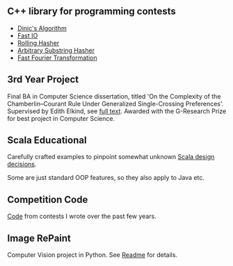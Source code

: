 ## C++ library for programming contests

- [Dinic's Algorithm](code_library/dinic.cpp)
- [Fast IO](code_library/parser.cpp)
- [Rolling Hasher](code_library/rolling_hasher.cpp)
- [Arbitrary Substring Hasher](code_library/hasher.cpp)
- [Fast Fourier Transformation](code_library/fft.cpp)

## 3rd Year Project

Final BA in Computer Science dissertation, titled 'On the Complexity of the Chamberlin–Courant Rule Under Generalized Single-Crossing Preferences'.
Supervised by Edith Elkind, see [full text](paper.pdf). Awarded with the G-Research Prize for best project in Computer Science.

## Scala Educational

Carefully crafted examples to pinpoint somewhat unknown [Scala design decisions](scala/binding_examples).

Some are just standard OOP features, so they also apply to Java etc.

## Competition Code

[Code](problems) from contests I wrote over the past few years.

## Image RePaint

Computer Vision project in Python.
See [Readme](img_rep) for details.
